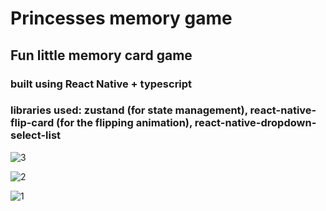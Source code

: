 # Princesses memory game

## Fun little memory card game

### built using React Native + typescript

### libraries used: zustand (for state management), react-native-flip-card (for the flipping animation), react-native-dropdown-select-list

![3](https://github.com/itai-rozen/memory-game/assets/45075787/3f5b60a6-6928-4574-a4c5-f3a6a1ecca12)

![2](https://github.com/itai-rozen/memory-game/assets/45075787/a5a36c5c-24a3-417f-a68b-16ac36b66181)

![1](https://github.com/itai-rozen/memory-game/assets/45075787/cea7ba76-d556-4873-aff4-00a642df8193)
